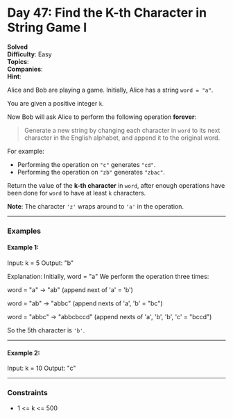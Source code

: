 # Day 47: Find the K-th Character in String Game I

**Solved**  
**Difficulty**: Easy  
**Topics**:  
**Companies**:  
**Hint**:  

Alice and Bob are playing a game. Initially, Alice has a string `word = "a"`.

You are given a positive integer `k`.

Now Bob will ask Alice to perform the following operation **forever**:

> Generate a new string by changing each character in `word` to its next character in the English alphabet, and append it to the original word.

For example:
- Performing the operation on `"c"` generates `"cd"`.
- Performing the operation on `"zb"` generates `"zbac"`.

Return the value of the **k-th character** in `word`, after enough operations have been done for `word` to have at least `k` characters.

**Note**: The character `'z'` wraps around to `'a'` in the operation.

---

### Examples

#### Example 1:

Input: k = 5
Output: "b"

Explanation:
Initially, word = "a"
We perform the operation three times:

word = "a" → "ab" (append next of 'a' = 'b')

word = "ab" → "abbc" (append nexts of 'a', 'b' = "bc")

word = "abbc" → "abbcbccd" (append nexts of 'a', 'b', 'b', 'c' = "bccd")


So the 5th character is `'b'`.

---

#### Example 2:

Input: k = 10
Output: "c"


---

### Constraints

- 1 <= k <= 500
